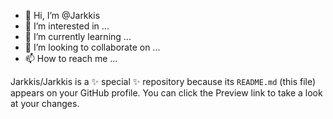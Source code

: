 - 👋 Hi, I’m @Jarkkis
- 👀 I’m interested in ...
- 🌱 I’m currently learning ...
- 💞️ I’m looking to collaborate on ...
- 📫 How to reach me ...


Jarkkis/Jarkkis is a ✨ special ✨ repository because its `README.md` (this file) appears on your GitHub profile.
You can click the Preview link to take a look at your changes.
